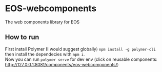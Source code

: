 # EOS-webcomponents

The web components library for EOS

## How to run

First install Polymer (I would suggest globally) `npm install -g polymer-cli` then install the dependecies with `npm i`.  
Now you can run `polymer serve` for dev env (click on reusable components: http://127.0.0.1:8081/components/eos-webcomponents/)

